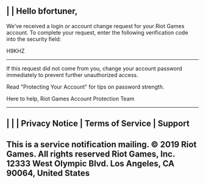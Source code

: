 | | Hello bfortuner,  
---  
We’ve received a login or account change request for your Riot Games account. To complete your request, enter the following verification code into the security field:  
  
H9KHZ  
  
---  
  
If this request did not come from you, change your account password immediately to prevent further unauthorized access.

Read "Protecting Your Account" for tips on password strength.

Here to help, Riot Games Account Protection Team  
  
---  
| | | Privacy Notice | Terms of Service | Support  
---  
This is a service notification mailing. © 2019 Riot Games. All rights reserved Riot Games, Inc. 12333 West Olympic Blvd. Los Angeles, CA 90064, United States  
---
